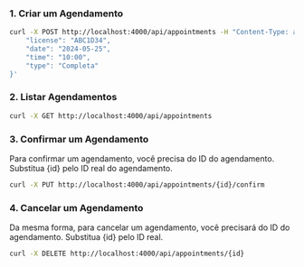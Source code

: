 ### 1. Criar um Agendamento

```bash
curl -X POST http://localhost:4000/api/appointments -H "Content-Type: application/json" -d '{
    "license": "ABC1D34",
    "date": "2024-05-25",
    "time": "10:00",
    "type": "Completa"
}'
```

### 2. Listar Agendamentos

```bash
curl -X GET http://localhost:4000/api/appointments
```

### 3. Confirmar um Agendamento

Para confirmar um agendamento, você precisa do ID do agendamento. Substitua {id} pelo ID real do agendamento.

```bash
curl -X PUT http://localhost:4000/api/appointments/{id}/confirm
```

### 4. Cancelar um Agendamento

Da mesma forma, para cancelar um agendamento, você precisará do ID do agendamento. Substitua {id} pelo ID real.

```bash
curl -X DELETE http://localhost:4000/api/appointments/{id}
```
